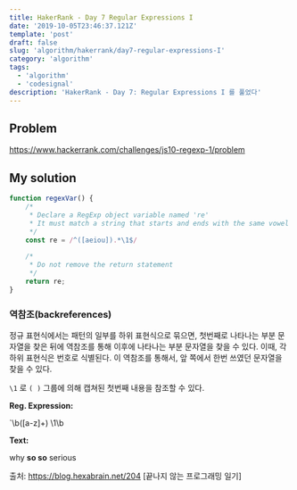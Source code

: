 ```yaml
---
title: HakerRank - Day 7 Regular Expressions I
date: '2019-10-05T23:46:37.121Z'
template: 'post'
draft: false
slug: 'algorithm/hakerrank/day7-regular-expressions-I'
category: 'algorithm'
tags:
  - 'algorithm'
  - 'codesignal'
description: 'HakerRank - Day 7: Regular Expressions I 를 풀었다'
---
```


## Problem

https://www.hackerrank.com/challenges/js10-regexp-1/problem

## My solution

```javascript
function regexVar() {
    /*
     * Declare a RegExp object variable named 're'
     * It must match a string that starts and ends with the same vowel (i.e., {a, e, i, o, u})
     */
    const re = /^([aeiou]).*\1$/
    
    /*
     * Do not remove the return statement
     */
    return re;
}
```

### 역참조(backreferences)

정규 표현식에서는 패턴의 일부를 하위 표현식으로 묶으면, 첫번째로 나타나는 부분 문자열을 찾은 뒤에 역참조를 통해 이후에 나타나는 부분 문자열을 찾을 수 있다. 이때, 각 하위 표현식은 번호로 식별된다. 이 역참조를 통해서, 앞 쪽에서 한번 쓰였던 문자열을 찾을  수 있다. 

 `\1` 로 `( )` 그룹에 의해 캡쳐된 첫번째 내용을 참조할 수 있다.

**Reg. Expression:**

`\b([a-z]+) \1\b

**Text:**

why **so so** serious

출처: https://blog.hexabrain.net/204 [끝나지 않는 프로그래밍 일기]